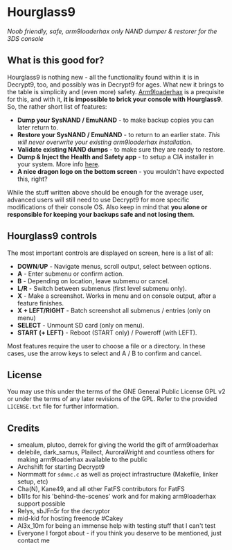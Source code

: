 # Hourglass9
_Noob friendly, safe, arm9loaderhax only NAND dumper & restorer for the 3DS console_

## What is this good for?

Hourglass9 is nothing new - all the functionality found within it is in Decrypt9, too, and possibly was in Decrypt9 for ages. What new it brings to the table is simplicity and (even more) safety. [Arm9loaderhax](https://github.com/Plailect/Guide/wiki) is a prequisite for this, and with it, __it is impossible to brick your console with Hourglass9__. So, the rather short list of features:
* __Dump your SysNAND / EmuNAND__ - to make backup copies you can later return to.
* __Restore your SysNAND / EmuNAND__ - to return to an earlier state. _This will never overwrite your existing arm9loaderhax installation_.
* __Validate existing NAND dumps__ - to make sure they are ready to restore.
* __Dump & Inject the Health and Safety app__ - to setup a CIA installer in your system. More info [here](https://gbatemp.net/threads/release-inject-any-app-into-health-safety-o3ds-n3ds-cfw-only.402236/).
* __A nice dragon logo on the bottom screen__ - you wouldn't have expected this, right?

While the stuff written above should be enough for the average user, advanced users will still need to use Decrypt9 for more specific modifications of their console OS. Also keep in mind that __you alone or responsible for keeping your backups safe and not losing them__.

## Hourglass9 controls

The most important controls are displayed on screen, here is a list of all:
* __DOWN__/__UP__ - Navigate menus, scroll output, select between options.
* __A__ - Enter submenu or confirm action.
* __B__ - Depending on location, leave submenu or cancel.
* __L/R__ - Switch between submenus (first level submenu only).
* __X__ - Make a screenshot. Works in menu and on console output, after a feature finishes.
* __X + LEFT/RIGHT__ - Batch screenshot all submenus / entries (only on menu)
* __SELECT__ - Unmount SD card (only on menu).
* __START (+ LEFT)__ - Reboot (START only) / Poweroff (with LEFT).

Most features require the user to choose a file or a directory. In these cases, use the arrow keys to select and A / B to confirm and cancel.

## License
You may use this under the terms of the GNE General Public License GPL v2 or under the terms of any later revisions of the GPL. Refer to the provided `LICENSE.txt` file for further information.

## Credits
* smealum, plutoo, derrek for giving the world the gift of arm9loaderhax
* delebile, dark_samus, Plailect, AuroraWright and countless others for making arm9loaderhax available to the public
* Archshift for starting Decrypt9
* Normmatt for `sdmmc.c` as well as project infrastructure (Makefile, linker setup, etc)
* Cha(N), Kane49, and all other FatFS contributors for FatFS
* b1l1s for his 'behind-the-scenes' work and for making arm9loaderhax support possible
* Relys, sbJFn5r for the decryptor
* mid-kid for hosting freenode #Cakey
* Al3x_10m for being an immense help with testing stuff that I can't test
* Everyone I forgot about - if you think you deserve to be mentioned, just contact me
